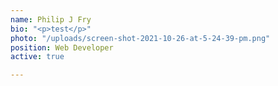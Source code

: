 ```yaml
---
name: Philip J Fry
bio: "<p>test</p>"
photo: "/uploads/screen-shot-2021-10-26-at-5-24-39-pm.png"
position: Web Developer
active: true

---
```

